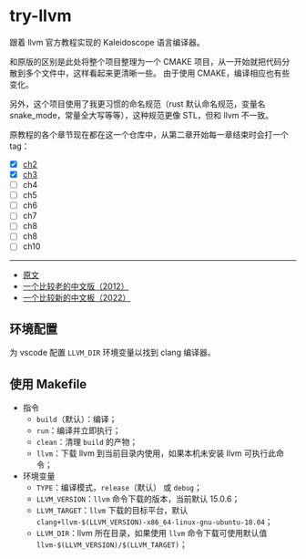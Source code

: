 # try-llvm

跟着 llvm 官方教程实现的 Kaleidoscope 语言编译器。

和原版的区别是此处将整个项目整理为一个 CMAKE 项目，从一开始就把代码分散到多个文件中，这样看起来更清晰一些。
由于使用 CMAKE，编译相应也有些变化。

另外，这个项目使用了我更习惯的命名规范（rust 默认命名规范，变量名 snake_mode，常量全大写等等），这种规范更像 STL，但和 llvm 不一致。

原教程的各个章节现在都在这一个仓库中，从第二章开始每一章结束时会打一个 tag：

- [x] [ch2](https://github.com/YdrMaster/try-llvm/releases/tag/ch2)
- [x] [ch3](https://github.com/YdrMaster/try-llvm/releases/tag/ch3)
- [ ] ch4
- [ ] ch5
- [ ] ch6
- [ ] ch7
- [ ] ch8
- [ ] ch8
- [ ] ch10

---

- [原文](https://llvm.org/docs/tutorial/MyFirstLanguageFrontend/index.html)
- [一个比较老的中文版（2012）](https://llvm-tutorial-cn.readthedocs.io/en/latest/index.html)
- [一个比较新的中文板（2022）](https://zhuanlan.zhihu.com/p/430971659)

## 环境配置

为 vscode 配置 `LLVM_DIR` 环境变量以找到 clang 编译器。

## 使用 Makefile

- 指令
  - `build`（默认）：编译；
  - `run`：编译并立即执行；
  - `clean`：清理 `build` 的产物；
  - `llvm`：下载 llvm 到当前目录内使用，如果本机未安装 llvm 可执行此命令；
- 环境变量
  - `TYPE`：编译模式，`release`（默认） 或 `debug`；
  - `LLVM_VERSION`：`llvm` 命令下载的版本，当前默认 15.0.6；
  - `LLVM_TARGET`：`llvm` 下载的目标平台，默认 `clang+llvm-$(LLVM_VERSION)-x86_64-linux-gnu-ubuntu-18.04`；
  - `LLVM_DIR`：llvm 所在目录，如果使用 `llvm` 命令下载可使用默认值 `llvm-$(LLVM_VERSION)/$(LLVM_TARGET)`；
